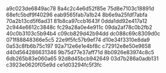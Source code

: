 a9c023de6849ac78
8a4c2c4e6d52f85e
75d8e7103c18891d
68efc5bdf9f40296
eab9565fab7a1b24
8b6e9a25fdf7abfa
70a2b13cd5f6ad31
81b8ca97ccb1643f
0dda1dd92e417a12
2c944e6612c3848c
fc29a28a0e4e911c
09da2af78c0b2fb2
40c0b3103c5b94b4
c09cb829d42b94dd
dc088c69c8309d0c
071f88848366e5c5
22e9f5fc57b9ef74
d10e34f3310e8da9
0a53c8fb6b75c197
92a712e6e1e4bf8c
c72912e8e50e9658
d40d564286631346
9b75d77e37aff71d
8b0926e83974c8c5
6db265b83e060a65
92d8d45bcb942649
03d7b286a0adb131
c3923e0620f05e9d
ce1d03294fc5f3fc
